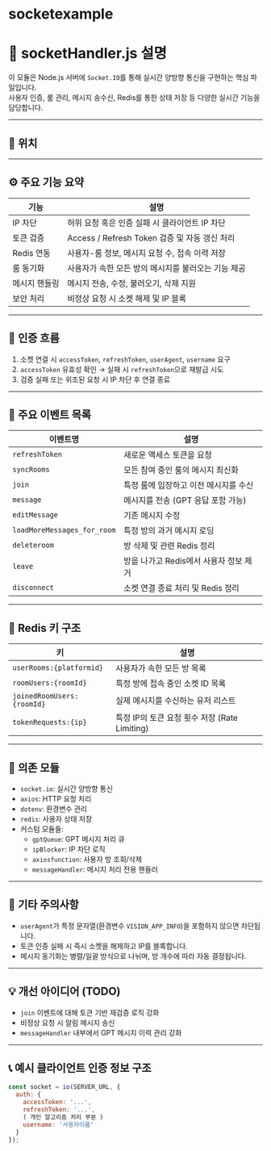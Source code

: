 # socketexample

# 📡 socketHandler.js 설명

이 모듈은 Node.js 서버에 `Socket.IO`를 통해 실시간 양방향 통신을 구현하는 핵심 파일입니다.  
사용자 인증, 룸 관리, 메시지 송수신, Redis를 통한 상태 저장 등 다양한 실시간 기능을 담당합니다.

---

## 📁 위치




---

## ⚙️ 주요 기능 요약

| 기능 | 설명 |
|------|------|
| IP 차단 | 허위 요청 혹은 인증 실패 시 클라이언트 IP 차단 |
| 토큰 검증 | Access / Refresh Token 검증 및 자동 갱신 처리 |
| Redis 연동 | 사용자-룸 정보, 메시지 요청 수, 접속 이력 저장 |
| 룸 동기화 | 사용자가 속한 모든 방의 메시지를 불러오는 기능 제공 |
| 메시지 핸들링 | 메시지 전송, 수정, 불러오기, 삭제 지원 |
| 보안 처리 | 비정상 요청 시 소켓 해제 및 IP 블록 |

---

## 🔐 인증 흐름

1. 소켓 연결 시 `accessToken`, `refreshToken`, `userAgent`, `username` 요구
2. `accessToken` 유효성 확인 → 실패 시 `refreshToken`으로 재발급 시도
3. 검증 실패 또는 위조된 요청 시 IP 차단 후 연결 종료

---

## 🔁 주요 이벤트 목록

| 이벤트명 | 설명 |
|----------|------|
| `refreshToken` | 새로운 액세스 토큰을 요청 |
| `syncRooms` | 모든 참여 중인 룸의 메시지 최신화 |
| `join` | 특정 룸에 입장하고 이전 메시지를 수신 |
| `message` | 메시지를 전송 (GPT 응답 포함 가능) |
| `editMessage` | 기존 메시지 수정 |
| `loadMoreMessages_for_room` | 특정 방의 과거 메시지 로딩 |
| `deleteroom` | 방 삭제 및 관련 Redis 정리 |
| `leave` | 방을 나가고 Redis에서 사용자 정보 제거 |
| `disconnect` | 소켓 연결 종료 처리 및 Redis 정리 |

---

## 🧠 Redis 키 구조

| 키 | 설명 |
|----|------|
| `userRooms:{platformid}` | 사용자가 속한 모든 방 목록 |
| `roomUsers:{roomId}` | 특정 방에 접속 중인 소켓 ID 목록 |
| `joinedRoomUsers:{roomId}` | 실제 메시지를 수신하는 유저 리스트 |
| `tokenRequests:{ip}` | 특정 IP의 토큰 요청 횟수 저장 (Rate Limiting) |

---

## 🧪 의존 모듈

- `socket.io`: 실시간 양방향 통신
- `axios`: HTTP 요청 처리
- `dotenv`: 환경변수 관리
- `redis`: 사용자 상태 저장
- 커스텀 모듈들:
  - `gptQueue`: GPT 메시지 처리 큐
  - `ipBlocker`: IP 차단 로직
  - `axiosfunction`: 사용자 방 조회/삭제
  - `messageHandler`: 메시지 처리 전용 핸들러

---

## 📌 기타 주의사항

- `userAgent`가 특정 문자열(환경변수 `VISION_APP_INFO`)을 포함하지 않으면 차단됩니다.
- 토큰 인증 실패 시 즉시 소켓을 해제하고 IP를 블록합니다.
- 메시지 동기화는 병렬/일괄 방식으로 나뉘며, 방 개수에 따라 자동 결정됩니다.

---

## 💡 개선 아이디어 (TODO)

- `join` 이벤트에 대해 토큰 기반 재검증 로직 강화
- 비정상 요청 시 알림 메시지 송신
- `messageHandler` 내부에서 GPT 메시지 이력 관리 강화

---

## 📞 예시 클라이언트 인증 정보 구조

```js
const socket = io(SERVER_URL, {
  auth: {
    accessToken: '...',
    refreshToken: '...',
    ( 개인 알고리즘 처리 부분 )
    username: '사용자이름'
  }
});




